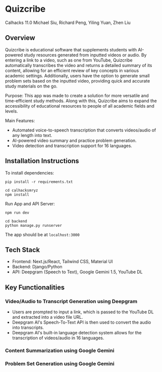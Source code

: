 # Quizcribe
Calhacks 11.0 Michael Siu, Richard Peng, Yiling Yuan, Zhen Liu

## Overview
Quizcribe is educational software that supplements students with AI-powered study resources generated from inputted videos or audio.
By entering a link to a video, such as one from YouTube, Quizcribe automatically transcribes the video and returns a detailed summary of its content, allowing for an efficient review of key concepts in various academic settings. Additionally, users have the option to generate small problem sets based on the inputted video, providing quick and accurate study materials on the go. 

Purpose: This app was made to create a solution for more versatile and time-efficient study methods. Along with this, Quizcribe aims to expand the accessibility of educational resources to people of all academic fields and levels. 

Main Features:
* Automated voice-to-speech transcription that converts videos/audio of any length into text.
* AI-powered video summary and practice problem generation.
* Video detection and transcription support for 16 languages. 

## Installation Instructions
To install dependencies:
```
pip install -r requirements.txt
```
```
cd calhacksmryz
npm install
```

Run App and API Server:
```
npm run dev
```
```
cd backend
python manage.py runserver
```
The app should be at `localhost:3000`

## Tech Stack
* Frontend: Next.js/React, Tailwind CSS, Material UI
* Backend: Django/Python
* API: Deepgram (Speech to Text), Google Gemini 1.5, YouTube DL

## Key Functionalities

### Video/Audio to Transcript Generation using Deepgram
* Users are prompted to input a link, which is passed to the YouTube DL and extracted into a video file URL.
* Deepgram AI's Speech-To-Text API is then used to convert the audio into transcripts.
* Deepgram AI's built-in language detection system allows for the transcription of videos/audio in 16 languages.

### Content Summarization using Google Gemini

### Problem Set Generation using Google Gemini

